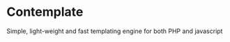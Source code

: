 Contemplate
===========

Simple, light-weight and fast templating engine for both PHP and javascript
